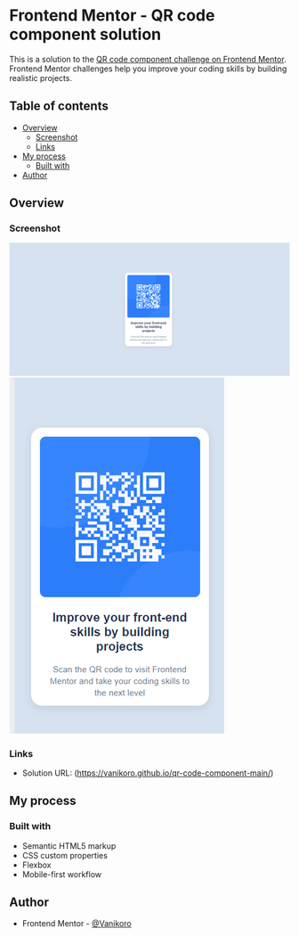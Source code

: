 # Frontend Mentor - QR code component solution

This is a solution to the [QR code component challenge on Frontend Mentor](https://www.frontendmentor.io/challenges/qr-code-component-iux_sIO_H). Frontend Mentor challenges help you improve your coding skills by building realistic projects. 

## Table of contents

- [Overview](#overview)
  - [Screenshot](#screenshot)
  - [Links](#links)
- [My process](#my-process)
  - [Built with](#built-with)
- [Author](#author)


## Overview

### Screenshot
![Desktop view](./images/desktop.png)
![Movile view](./images/movile.png)

### Links

- Solution URL: (https://vanikoro.github.io/qr-code-component-main/)

## My process

### Built with

- Semantic HTML5 markup
- CSS custom properties
- Flexbox
- Mobile-first workflow


## Author

- Frontend Mentor - [@Vanikoro](https://www.frontendmentor.io/profile/Vanikoro)


